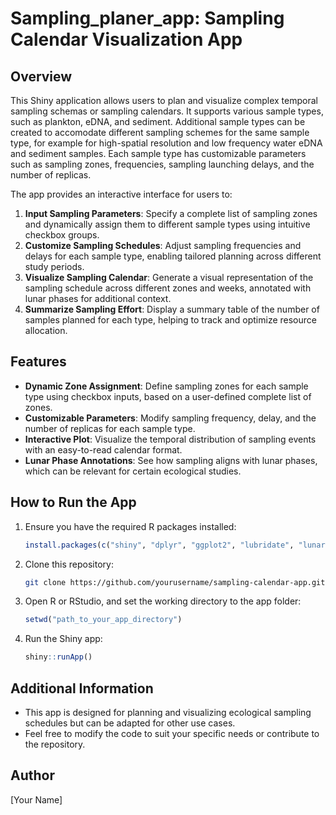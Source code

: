 # Sampling_planer_app: Sampling Calendar Visualization App

## Overview

This Shiny application allows users to plan and visualize complex temporal sampling schemas or sampling calendars. It supports various sample types, such as plankton, eDNA, and sediment. Additional sample types can be created to accomodate different sampling schemes for the same sample type, for example for high-spatial resolution and low frequency water eDNA and sediment samples. Each sample type has customizable parameters such as sampling zones, frequencies, sampling launching delays, and the number of replicas.

The app provides an interactive interface for users to:

1. **Input Sampling Parameters**: Specify a complete list of sampling zones and dynamically assign them to different sample types using intuitive checkbox groups.
2. **Customize Sampling Schedules**: Adjust sampling frequencies and delays for each sample type, enabling tailored planning across different study periods.
3. **Visualize Sampling Calendar**: Generate a visual representation of the sampling schedule across different zones and weeks, annotated with lunar phases for additional context.
4. **Summarize Sampling Effort**: Display a summary table of the number of samples planned for each type, helping to track and optimize resource allocation.

## Features

- **Dynamic Zone Assignment**: Define sampling zones for each sample type using checkbox inputs, based on a user-defined complete list of zones.
- **Customizable Parameters**: Modify sampling frequency, delay, and the number of replicas for each sample type.
- **Interactive Plot**: Visualize the temporal distribution of sampling events with an easy-to-read calendar format.
- **Lunar Phase Annotations**: See how sampling aligns with lunar phases, which can be relevant for certain ecological studies.

## How to Run the App

1. Ensure you have the required R packages installed:
    ```r
    install.packages(c("shiny", "dplyr", "ggplot2", "lubridate", "lunar"))
    ```
2. Clone this repository:
    ```bash
    git clone https://github.com/yourusername/sampling-calendar-app.git
    ```
3. Open R or RStudio, and set the working directory to the app folder:
    ```r
    setwd("path_to_your_app_directory")
    ```
4. Run the Shiny app:
    ```r
    shiny::runApp()
    ```

## Additional Information

- This app is designed for planning and visualizing ecological sampling schedules but can be adapted for other use cases.
- Feel free to modify the code to suit your specific needs or contribute to the repository.

## Author

[Your Name]

